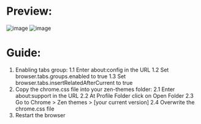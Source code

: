 # Preview:
![image](https://github.com/user-attachments/assets/34fee9f7-4d83-41eb-8b98-591e1a02ea8a)
![image](https://github.com/user-attachments/assets/7fc89b5d-7986-4ea2-876a-882042819728)

# Guide:
1. Enabling tabs group:
    1.1 Enter about:config in the URL
    1.2 Set browser.tabs.groups.enabled to true
    1.3 Set browser.tabs.insertRelatedAfterCurrent to true
2. Copy the chrome.css file into your zen-themes folder:
    2.1 Enter about:support in the URL
    2.2 At Profile Folder click on Open Folder
    2.3 Go to Chrome > Zen themes > [your current version]
    2.4 Overwrite the chrome.css file
3. Restart the browser
